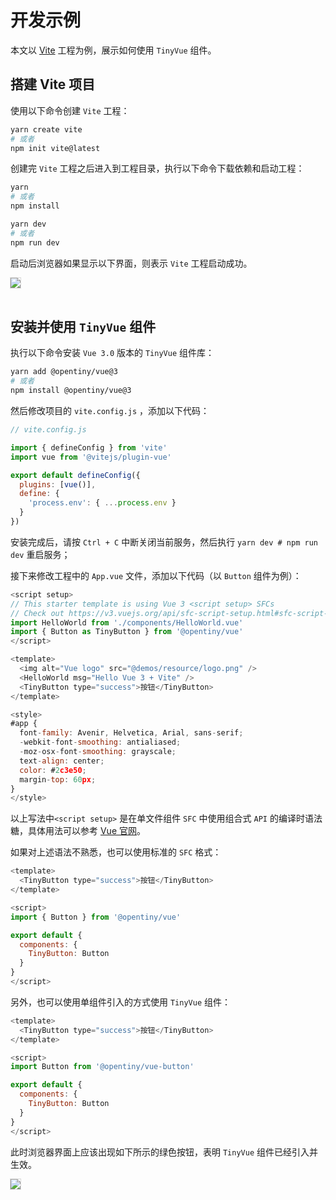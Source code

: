 <!--anchor:on-->

# 开发示例

本文以 [Vite](https://cn.vitejs.dev/) 工程为例，展示如何使用 `TinyVue` 组件。

## 搭建 Vite 项目

使用以下命令创建 `Vite` 工程：

```bash
yarn create vite
# 或者
npm init vite@latest
```

创建完 `Vite` 工程之后进入到工程目录，执行以下命令下载依赖和启动工程：

```bash
yarn
# 或者
npm install

yarn dev
# 或者
npm run dev
```

启动后浏览器如果显示以下界面，则表示 `Vite` 工程启动成功。

<img src="@demos/resource/vite-vue.png" class="image" style="box-shadow: 0 0 0 1px rgba(0, 0, 0, 0.14)" ><br><br>

## 安装并使用 `TinyVue` 组件

执行以下命令安装 `Vue 3.0` 版本的 `TinyVue` 组件库：

```bash
yarn add @opentiny/vue@3
# 或者
npm install @opentiny/vue@3
```

然后修改项目的 `vite.config.js` ，添加以下代码：

```js
// vite.config.js

import { defineConfig } from 'vite'
import vue from '@vitejs/plugin-vue'

export default defineConfig({
  plugins: [vue()],
  define: {
    'process.env': { ...process.env }
  }
})
```

安装完成后，请按 `Ctrl + C` 中断关闭当前服务，然后执行 `yarn dev # npm run dev` 重启服务；

接下来修改工程中的 `App.vue` 文件，添加以下代码（以 `Button` 组件为例）：

```js
<script setup>
// This starter template is using Vue 3 <script setup> SFCs
// Check out https://v3.vuejs.org/api/sfc-script-setup.html#sfc-script-setup
import HelloWorld from './components/HelloWorld.vue'
import { Button as TinyButton } from '@opentiny/vue'
</script>

<template>
  <img alt="Vue logo" src="@demos/resource/logo.png" />
  <HelloWorld msg="Hello Vue 3 + Vite" />
  <TinyButton type="success">按钮</TinyButton>
</template>

<style>
#app {
  font-family: Avenir, Helvetica, Arial, sans-serif;
  -webkit-font-smoothing: antialiased;
  -moz-osx-font-smoothing: grayscale;
  text-align: center;
  color: #2c3e50;
  margin-top: 60px;
}
</style>
```

以上写法中`<script setup>` 是在单文件组件 `SFC` 中使用组合式 `API` 的编译时语法糖，具体用法可以参考 [Vue 官网](https://v3.vuejs.org/api/sfc-script-setup.html#sfc-script-setup)。

如果对上述语法不熟悉，也可以使用标准的 `SFC` 格式：

```js
<template>
  <TinyButton type="success">按钮</TinyButton>
</template>

<script>
import { Button } from '@opentiny/vue'

export default {
  components: {
    TinyButton: Button
  }
}
</script>
```

另外，也可以使用单组件引入的方式使用 `TinyVue` 组件：

```js
<template>
  <TinyButton type="success">按钮</TinyButton>
</template>

<script>
import Button from '@opentiny/vue-button'

export default {
  components: {
    TinyButton: Button
  }
}
</script>
```

此时浏览器界面上应该出现如下所示的绿色按钮，表明 `TinyVue` 组件已经引入并生效。

<img src="@demos/resource/tiny-vue.png" class="image" style="box-shadow: 0 0 0 1px rgba(0, 0, 0, 0.14)" ><br><br>
